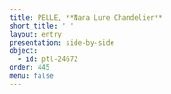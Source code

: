 ```yaml
---
title: PELLE, **Nana Lure Chandelier**
short_title: ' '
layout: entry
presentation: side-by-side
object:
  - id: ptl-24672
order: 445
menu: false
---
```

